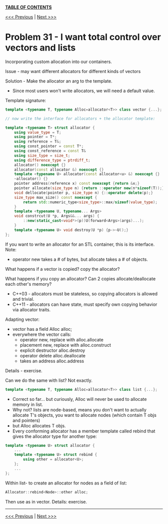 [**TABLE OF CONTENTS**](toc.md)

[<<< Previous](30.md)   \|   [Next >>>](32.md)

# Problem 31 - I want total control over vectors and lists

Incorporating custom allocation into our containers.

Issue - may want different allocators for different kinds of vectors

Solution - Make the allocator an arg to the template.
- Since most users won't write allocators, we will need a default value.

Template signature:
```c++
template <typename T, typename Alloc=allocator<T>> class vector {...};

// now write the interface for allocators + the allocator template:

template <typename T> struct allocator {
    using value_type = T;
    using pointer = T*;
    using reference = T&;
    using const_pointer = const T*;
    using const_reference = const T&
    using size_type = size_t;
    using difference_type = ptrdiff_t;
    allocator() noexcept {}
    allocator(const allocator &) noexcept {}
    template <typename U> allocator(const allocator<u> &) noexcept {}
    ~allocator() {}
    pointer address(reference x) const noexcept {return &x;}
    pointer allocate(size_type n) {return ::operator new(n*sizeof(T));}
    void dellocate(pointer p, size_type n) {::operator delete(p);}
    size_type max_size() const noexcept {
        return std::numeric_type<size_type>::max/sizeof(value_type);
    }
    template <typename U, typename... Args>
    void constrcut(U *p, Args&&... args) {
        ::new(static_cast<void*>(p))U(forward<Args>(args)...);
    }
    template <typename U> void destroy(U *p) {p->~U();}
};
```

If you want to write an allocator for an STL container, this is its interface.
Note:
- operator new takes a # of bytes, but allocate takes a # of objects.

What happens if a vector is copied? copy the allocator?

What happens if you copy an allocator? Can 2 copies allocate/deallocate each other's memory?

- C++03 - allocators must be stateless, so copying allocators is allowed and trivial.
- C++11 - allocators can have state, must specify own copying behavior via allocator traits.

Adapting vector:
- vector has a field Alloc alloc;
- everywhere the vector calls:
    - operator new,     replace with alloc.allocate
    - placement new,    replace with alloc.construct
    - explicit destructor            alloc.destroy
    - operator delete                alloc.deallocate
    - takes an address               alloc.address

Details - exercise.

Can we do the same with list?
Not exactly.
```c++
template <typename T, typename Alloc=allocator<T>> class list {...};
```
- Correct so far... but curiously, Alloc will never be used to allocate memory in list.
- Why not? lists are node-based, means you don't want to actually allocate T's objects, you want to allocate nodes (which contain T objs and pointers)
- but Alloc allocates T objs.
- Every conforming allocator has a member template called rebind that gives the allocator type for another type:

```c++
template <typename U> struct allocator {
    ...
    template <typename U> struct rebind {
        using other = allocator<U>;
    };
    ...
};
```
Within list- to create an allocator for nodes as a field of list:
```c++
Allocator::rebind<Node>::other alloc;
```
Then use as in vector. Details: exercise.

<hr>

[<<< Previous](30.md)   \|   [Next >>>](32.md)
